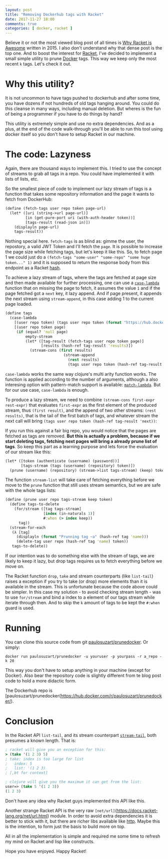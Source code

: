 ```yaml
---
layout: post
title: "Removing Dockerhub tags with Racket"
date: 2017-11-27 18:00
comments: true
categories: [ docker, racket ]
---
```


Believe it or not the most viewed blog post of all times is [Why Racket is Awesome](http://paulosuzart.github.io/blog/2015/04/02/why-racket-is-awesome/) written in 2015. I also don't understand why that dense post is the top one. And to boost the interest for [Racket](racket-lang.org), I've decided to implement a small simple utility to prune [Docker](https://www.docker.com/) tags. This way we keep only the most recent `k` tags. Let's check it out.

<!--more-->

# Why this utility?

It is not uncommon to have tags pushed to dockerhub and after some time, you have dozens if not hundreds of old tags hanging around. You could do this cleanse in many ways, including manual deletion. But wheres is the fun of being a programmer if you have to do things by hand?

This utility is extremely simple and use no extra dependencies. And as a plus, at the end of the code walk-through you'll be able to run this tool using docker itself so you don't have to setup Racket in our machine.

# The code: Lazyness

Again, there are thousand ways to implement this. I tried to use the concept of streams to grab all tags in a repo. You could have implemented it with lists of lists, etc.

So the smallest piece of code to implement our lazy stream of tags is a function that takes some repository information and the page it wants to fetch from DockerHub:

``` clojure
(define (fetch-tags user repo token page-url)
  (let* ([uri (string->url page-url)]
         [in (get-pure-port uri (with-auth-header token))]
         [tags-result (read-json in)])
    (displayln page-url)
    tags-result))
```

Nothing special here. `fetch-tags` is as blind as: gimme the user, the repostory, a valid JWT Token and I'll fetch the `page`. It is possible to increase the page size while fetching tags, but let's keep it like this. So, to fetch page 1 we could just do a `(fetch-tags "some-user" "some-repo" "some huge token..." 1)` and it is supposed to return the response body from this endpoint as a Racket [hash](https://docs.racket-lang.org/reference/hashtables.html).

To achieve a lazy stream of tags, where the tags are fetched at page size and then made available for further processing, one can use a [`case-lambda`](https://docs.racket-lang.org/reference/lambda.html#%28form._%28%28quote._~23~25kernel%29._case-lambda%29%29) function that
on missing the page to fetch, it assumes the value `1` and if the page fetched got a `next` key, it lazy append. And if page present, it appends the next stream using `stream-append`, in this case adding 1 to the current page loaded.

``` clojure
(define tags
  (case-lambda
    [(user repo token) (tags user repo token (format "https://hub.docker.com/v2/repositories/~a/~a/tags/" user repo))]
    [(user repo token page)
     (if (equal? 'null page)
         empty-stream
         (let* ([tag-result (fetch-tags user repo token page)]
                [results (hash-ref tag-result 'results)])
           (stream-cons (first results) 
                          (stream-append
                            (rest results)
                            (tags user repo token (hash-ref tag-result 'next))))))]))
```

`case-lambda` works the same way clojure's multi arity function works. The function is applied according to the number of arguments, although a also interesing option with pattern-match support is available: [`match-lambda`](http://docs.racket-lang.org/reference/match.html?q=lambda-match#%28form._%28%28lib._racket%2Fmatch..rkt%29._match-lambda%29%29). But for our use case, `case-lambda` is enough.

To produce a lazy stream, we need to combine `(stream-cons first-expr rest-expr)` that evaluates `first-expr` as the first element of the produced stream, thus `(first result)`, and the append of two other streams: `(rest results)`, that is the tail of the first batch of tags, and whatever stream the next call will bring `(tags user repo token (hash-ref tag-result 'next))`: 

If you run this against a fair big repo, you would notice that the pages are fetched as tags are removed. **But this is actually a problem, because if we start deleting tags, fetching next pages will bring a already prune list of tags**. So keep this part as a learning purpose and lets force the evaluation of our stream like this:

``` clojure
(let* ([token (authenticate (username) (password))]
       [tags-stream (tags (username) (repository) token)])
  (prune (username) (repository) (stream->list tags-stream) (keep) token))
```

The function `stream-list` will take care of fetching everything before we move to the `prune` function that still uses stream semantics, but we are safe with the whole tags lists:

``` clojure
(define (prune user repo tags-stream keep token)
  (define tags-to-delete 
    (for/stream ([tag tags-stream]
                 [index (in-naturals 1)]
                 #:when (> index keep))
      tag))
  (stream-for-each
   (λ [tag]
     (displayln (format "Prunning tag ~a" (hash-ref tag 'name)))
     (delete-tag user repo (hash-ref tag 'name) token))
   tags-to-delete))
```

If our intention was to do something else with the stream of tags, we are likely to keep it lazy, but drop tags requires us to fetch everything before we move on.

The Racket function `drop`, `take` and stream counterparts (like `list-tail`) raises a exception if you try to take (or drop) more elements than it is available in the stream. This is unfortunate because the code above could be simpler. In this case my solution - to avoid checking stream length - was to use `for/stream` and bind a index to a element of our tags stream while iterate through then. And to skip the `k` amount of tags to be kept the `#:when` guard is used.

# Running

You can clone this source code from git [paulosuzart/prunedocker](https://github.com/paulosuzart/prunedocker). Or simply:

`docker run paulosuzart/prunedocker -u youruser -p yourpass -r a_repo -k 20`

This way you don't have to setup anything in your machine (except for Docker). Also bear the repository code is slightly different from te blog post code to hold a more didactic form.

The Dockerhub repo is [paulosuzart/prunedocker(https://hub.docker.com/r/paulosuzart/prunedocker/).


# Conclusion

In the Racket API `list-tail`, and its stream counterpart [`stream-tail`](https://docs.racket-lang.org/reference/streams.html#%28def._%28%28lib._racket%2Fstream..rkt%29._stream-tail%29%29), both presumes a known length. That is:

``` clojure
; racket will give you an exception for this:
> (take '(1 2 3) 5)
; take: index is too large for list
;   index: 5
;   list: '(1 2 3)
; [,bt for context]

; clojure will give you the maximum it can get from the list:
user=> (take 5 '(1 2 3))
(1 2 3)
```
Don't have any idea why Racket guys implemented this API like this. 

Another strange Racket API is the very raw `[net/url]`(https://docs.racket-lang.org/net/url.html) module. In order to avoid extra dependencies it is better to stick with it, but there are richer libs available like [http](https://docs.racket-lang.org/http/index.html?q=http). Maybe this is the intention, to form just the basis to build more on top.

All in all the implementation is simple and required me some time to refresh my mind on Racket and lisp like constructs. 

Hope you have enjoyed. Happy Racket!